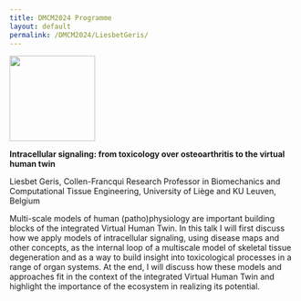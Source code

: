 ```yaml
---
title: DMCM2024 Programme
layout: default
permalink: /DMCM2024/LiesbetGeris/
---
```


<img src="../images/teamhq/LiesbetGeris.jpg" width="150"/>

<b>Intracellular signaling: from toxicology over osteoarthritis to the virtual human twin</b>

Liesbet Geris, Collen-Francqui Research Professor in Biomechanics and Computational Tissue Engineering, University of Liège and KU Leuven, Belgium

Multi-scale models of human (patho)physiology are important building blocks of the integrated  Virtual Human Twin. In this talk I will first discuss how we apply models of intracellular signaling, using disease maps and other concepts, as the internal loop of a multiscale model of skeletal tissue degeneration and as a way to build insight into toxicological processes in a range of organ systems. At the end, I will discuss how these models and approaches fit in the context of the integrated Virtual Human Twin and highlight the importance of the ecosystem in realizing its potential.
